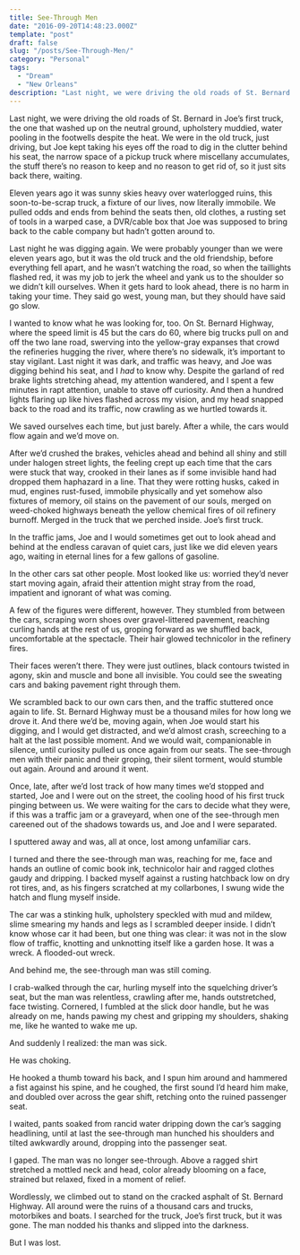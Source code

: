```yaml
---
title: See-Through Men
date: "2016-09-20T14:48:23.000Z"
template: "post"
draft: false
slug: "/posts/See-Through-Men/"
category: "Personal"
tags:
  - "Dream"
  - "New Orleans"
description: "Last night, we were driving the old roads of St. Bernard in Joe’s first truck, the one that washed up on the neutral ground, upholstery muddied, water pooling in the footwells despite the heat. We were in the old truck, just driving, but Joe kept taking his eyes off the road to dig in the clutter behind his seat..."
---
```


Last night, we were driving the old roads of St. Bernard in Joe’s first truck, the one that washed up on the neutral ground, upholstery muddied, water pooling in the footwells despite the heat. We were in the old truck, just driving, but Joe kept taking his eyes off the road to dig in the clutter behind his seat, the narrow space of a pickup truck where miscellany accumulates, the stuff there’s no reason to keep and no reason to get rid of, so it just sits back there, waiting.

Eleven years ago it was sunny skies heavy over waterlogged ruins, this soon-to-be-scrap truck, a fixture of our lives, now literally immobile. We pulled odds and ends from behind the seats then, old clothes, a rusting set of tools in a warped case, a DVR/cable box that Joe was supposed to bring back to the cable company but hadn’t gotten around to.

Last night he was digging again. We were probably younger than we were eleven years ago, but it was the old truck and the old friendship, before everything fell apart, and he wasn’t watching the road, so when the taillights flashed red, it was my job to jerk the wheel and yank us to the shoulder so we didn’t kill ourselves. When it gets hard to look ahead, there is no harm in taking your time. They said go west, young man, but they should have said go slow.

I wanted to know what he was looking for, too. On St. Bernard Highway, where the speed limit is 45 but the cars do 60, where big trucks pull on and off the two lane road, swerving into the yellow-gray expanses that crowd the refineries hugging the river, where there’s no sidewalk, it’s important to stay vigilant. Last night it was dark, and traffic was heavy, and Joe was digging behind his seat, and I <em>had</em> to know why. Despite the garland of red brake lights stretching ahead, my attention wandered, and I spent a few minutes in rapt attention, unable to stave off curiosity. And then a hundred lights flaring up like hives flashed across my vision, and my head snapped back to the road and its traffic, now crawling as we hurtled towards it.

We saved ourselves each time, but just barely. After a while, the cars would flow again and we’d move on.

After we’d crushed the brakes, vehicles ahead and behind all shiny and still under halogen street lights, the feeling crept up each time that the cars were stuck that way, crooked in their lanes as if some invisible hand had dropped them haphazard in a line. That they were rotting husks, caked in mud, engines rust-fused, immobile physically and yet somehow also fixtures of memory, oil stains on the pavement of our souls, merged on weed-choked highways beneath the yellow chemical fires of oil refinery burnoff. Merged in the truck that we perched inside. Joe’s first truck.

In the traffic jams, Joe and I would sometimes get out to look ahead and behind at the endless caravan of quiet cars, just like we did eleven years ago, waiting in eternal lines for a few gallons of gasoline.

In the other cars sat other people. Most looked like us: worried they’d never start moving again, afraid their attention might stray from the road, impatient and ignorant of what was coming.

A few of the figures were different, however. They stumbled from between the cars, scraping worn shoes over gravel-littered pavement, reaching curling hands at the rest of us, groping forward as we shuffled back, uncomfortable at the spectacle. Their hair glowed technicolor in the refinery fires.

Their faces weren’t there. They were just outlines, black contours twisted in agony, skin and muscle and bone all invisible. You could see the sweating cars and baking pavement right through them.

We scrambled back to our own cars then, and the traffic stuttered once again to life. St. Bernard Highway must be a thousand miles for how long we drove it. And there we’d be, moving again, when Joe would start his digging, and I would get distracted, and we’d almost crash, screeching to a halt at the last possible moment. And we would wait, companionable in silence, until curiosity pulled us once again from our seats. The see-through men with their panic and their groping, their silent torment, would stumble out again. Around and around it went.

Once, late, after we’d lost track of how many times we’d stopped and started, Joe and I were out on the street, the cooling hood of his first truck pinging between us. We were waiting for the cars to decide what they were, if this was a traffic jam or a graveyard, when one of the see-through men careened out of the shadows towards us, and Joe and I were separated.

I sputtered away and was, all at once, lost among unfamiliar cars.

I turned and there the see-through man was, reaching for me, face and hands an outline of comic book ink, technicolor hair and ragged clothes gaudy and dripping. I backed myself against a rusting hatchback low on dry rot tires, and, as his fingers scratched at my collarbones, I swung wide the hatch and flung myself inside.

The car was a stinking hulk, upholstery speckled with mud and mildew, slime smearing my hands and legs as I scrambled deeper inside. I didn’t know whose car it had been, but one thing was clear: it was not in the slow flow of traffic, knotting and unknotting itself like a garden hose. It was a wreck. A flooded-out wreck.

And behind me, the see-through man was still coming.

I crab-walked through the car, hurling myself into the squelching driver’s seat, but the man was relentless, crawling after me, hands outstretched, face twisting. Cornered, I fumbled at the slick door handle, but he was already on me, hands pawing my chest and gripping my shoulders, shaking me, like he wanted to wake me up.

And suddenly I realized: the man was sick.

He was choking.

He hooked a thumb toward his back, and I spun him around and hammered a fist against his spine, and he coughed, the first sound I’d heard him make, and doubled over across the gear shift, retching onto the ruined passenger seat.

I waited, pants soaked from rancid water dripping down the car’s sagging headlining, until at last the see-through man hunched his shoulders and tilted awkwardly around, dropping into the passenger seat.

I gaped. The man was no longer see-through. Above a ragged shirt stretched a mottled neck and head, color already blooming on a face, strained but relaxed, fixed in a moment of relief.

Wordlessly, we climbed out to stand on the cracked asphalt of St. Bernard Highway. All around were the ruins of a thousand cars and trucks, motorbikes and boats. I searched for the truck, Joe’s first truck, but it was gone. The man nodded his thanks and slipped into the darkness.

But I was lost.